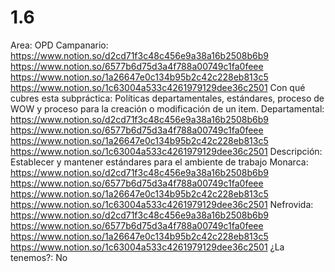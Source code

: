 # 1.6

Area: OPD
Campanario: https://www.notion.so/d2cd71f3c48c456e9a38a16b2508b6b9 
https://www.notion.so/6577b6d75d3a4f788a00749c1fa0feee 
https://www.notion.so/1a26647e0c134b95b2c42c228eb813c5 
https://www.notion.so/1c63004a533c4261979129dee36c2501 
Con qué cubres esta subpráctica: Políticas departamentales, estándares, proceso de WOW y proceso para la creación o modificación de un item.
Departamental: https://www.notion.so/d2cd71f3c48c456e9a38a16b2508b6b9 
https://www.notion.so/6577b6d75d3a4f788a00749c1fa0feee 
https://www.notion.so/1a26647e0c134b95b2c42c228eb813c5 
https://www.notion.so/1c63004a533c4261979129dee36c2501 
Descripción: Establecer y mantener estándares para el ambiente de trabajo
Monarca: https://www.notion.so/d2cd71f3c48c456e9a38a16b2508b6b9 
https://www.notion.so/6577b6d75d3a4f788a00749c1fa0feee 
https://www.notion.so/1a26647e0c134b95b2c42c228eb813c5 
https://www.notion.so/1c63004a533c4261979129dee36c2501 
Nefrovida: https://www.notion.so/d2cd71f3c48c456e9a38a16b2508b6b9 
https://www.notion.so/6577b6d75d3a4f788a00749c1fa0feee 
https://www.notion.so/1a26647e0c134b95b2c42c228eb813c5 
https://www.notion.so/1c63004a533c4261979129dee36c2501 
¿La tenemos?: No